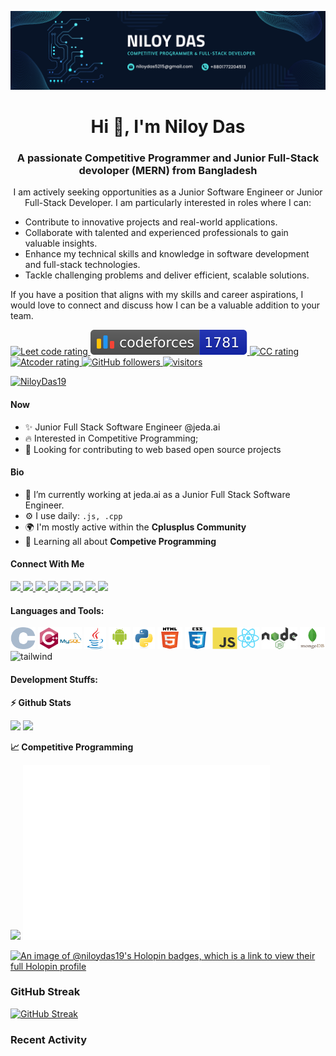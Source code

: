 ![logo](https://github.com/NiloyDas19/NiloyDas19/blob/main/img/LinkedIn%20Banner.png)

<h1 align = "center"> Hi 👋, I'm Niloy Das</h1>
<h3 align = "center">A passionate Competitive Programmer and Junior Full-Stack devoloper (MERN) from Bangladesh </h3>
<p align = "center">
  I am actively seeking opportunities as a Junior Software Engineer or Junior Full-Stack Developer. I am particularly interested in roles where I can:

  - Contribute to innovative projects and real-world applications.
  - Collaborate with talented and experienced professionals to gain valuable insights.
  - Enhance my technical skills and knowledge in software development and full-stack technologies.
  - Tackle challenging problems and deliver efficient, scalable solutions.

If you have a position that aligns with my skills and career aspirations, I would love to connect and discuss how I can be a valuable addition to your team.
</p>
<p align="left">
  <a href="https://leetcode.com/Niloy_Das_19/">
    <img src="https://cp-logo.vercel.app/leetcode/Niloy_Das_19" alt="Leet code rating" />
  </a>
  <a href="https://codeforces.com/profile/Niloy_Das_19">
    <img src="https://raw.githubusercontent.com/NiloyDas19/cf-stats/main/output/max_rating.svg" alt="CF rating" />
  </a>
  <a href="https://www.codechef.com/users/niloy01">
    <img src="https://img.shields.io/badge/CodeChef-2141-yellow" alt="CC rating" />
  </a>
  <a href="https://atcoder.jp/users/Niloy_Das_19">
    <img src="https://cp-logo.vercel.app/atcoder/Niloy_Das_19" alt="Atcoder rating" />
  </a>
  <a href="https://github.com/NiloyDas19?tab=followers">
    <img alt="GitHub followers" src="https://img.shields.io/github/followers/NiloyDas19?color=green&logo=github">
  </a>
  <a href="https://github.com/NiloyDas19">
    <img src="https://komarev.com/ghpvc/?username=NiloyDas19" alt="visitors" />
  </a>
 <p align="left"> <a href="https://github.com/ryo-ma/github-profile-trophy"><img src="https://github-profile-trophy.vercel.app/?username=NiloyDas19" theme="dark" alt="NiloyDas19" /></a> </p>

#### Now

- ✨ Junior Full Stack Software Engineer @jeda.ai
- :fire: Interested in Competitive Programming;
- :calendar: Looking for contributing to web based open source projects 

#### Bio

- 🏢 I’m currently working at jeda.ai as a Junior Full Stack Software Engineer.
- ⚙️ I use daily: `.js, .cpp`
- 🌍 I'm mostly active within the **Cplusplus Community**
- 🌱 Learning all about **Competive Programming**

#### Connect With Me
<p left="center">
<a href="https://www.linkedin.com/in/niloydas19/">
  <img src="https://img.shields.io/badge/linkedin-%230077B5.svg?&style=for-the-badge&logo=linkedin&logoColor=white" height=25>
</a> 
<a href="https://www.facebook.com/NiloyDas19/">
  <img src="https://img.shields.io/badge/Facebook-1877F2?style=for-the-badge&logo=facebook&logoColor=white" height=25>
</a>
 <a href="https://codeforces.com/profile/Niloy_Das_19">
  <img src="https://img.shields.io/badge/Codeforces-12100E?style=for-the-badge&logo=codeforces&logoColor=white" height=25>
</a>
  <a href="https://www.leetcode.com/Niloy_Das_19">
  <img src="https://img.shields.io/badge/LeeCode-12100E?style=for-the-badge&logo=leetcode&logoColor=white" height=25>
</a>
  <a href="https://www.codechef.com/users/niloy01">
  <img src="https://img.shields.io/badge/Codechef-12100E?style=for-the-badge&logo=codechef&logoColor=white" height=25>
</a>
</a>
  <a href="https://atcoder.jp/users/Niloy_Das_19">
  <img src="https://img.shields.io/badge/atcoder-12100E?style=for-the-badge&logo=atcoder&logoColor=white" height=25>
</a>
<a href="https://www.hackerrank.com/Niloy_Das_19">
  <img src="https://img.shields.io/badge/HackerRank-12100E?style=for-the-badge&logo=hackerrank&logoColor=white" height=25>
</a>
<a href="https://www.hackerearth.com/@Niloy_Das_19">
  <img src="https://img.shields.io/badge/HackerEarth-12100E?style=for-the-badge&logo=hackerearth&logoColor=white" height=25>
</a>
</p>

#### Languages and Tools:

<img src="https://raw.githubusercontent.com/devicons/devicon/master/icons/c/c-original.svg" alt="c" width="40" height="35"/> <img height="35" src="img/cpp.svg" alt="cpp"><img height="35" src="img/mysql.svg" alt="sql"> <img height="35" src="img/java.svg" alt="java"> <img height="35" src="img/as.svg" alt="as"> <img height="35" src="img/py.svg" alt="py"> <img src="https://raw.githubusercontent.com/devicons/devicon/master/icons/html5/html5-original-wordmark.svg" alt="html5" width="40" height="35"/> <img src="https://raw.githubusercontent.com/devicons/devicon/master/icons/css3/css3-original-wordmark.svg" alt="css3" width="40" height="35"/> <img src="https://raw.githubusercontent.com/devicons/devicon/master/icons/javascript/javascript-original.svg" alt="javascript" width="40" height="35"/><img height="35" src="img/react-original.svg" alt="reactjs"> <img height="35" src="img/nodejs.png" alt="nodejs"> <img src="https://raw.githubusercontent.com/devicons/devicon/master/icons/mongodb/mongodb-original-wordmark.svg" alt="mongodb" width="40" height="35"/> <img src="https://www.vectorlogo.zone/logos/tailwindcss/tailwindcss-icon.svg" alt="tailwind" width="40" height="35"/> 
#### Development Stuffs:

<b>⚡ Github Stats</b>

<p float="left">
<img height="180em" src="https://github-readme-stats.vercel.app/api?username=NiloyDas19&show_icons=true&hide_border=true&&count_private=true&include_all_commits=true" /> 
<img height="180em" src="https://github-readme-stats.vercel.app/api/top-langs/?username=NiloyDas19&show_icons=true&hide_border=true&layout=compact&langs_count=8"/>
</p>

<b>&#128200; Competitive Programming</b>
<p float="left">
<img height="273em" src="https://leetcard.jacoblin.cool/Niloy_Das_19?theme=light&font=Karma&ext=contest" />
<img height="280em" src="https://raw.githubusercontent.com/NiloyDas19/cf-stats/main/output/light_card.svg" />
</p>

[![An image of @niloydas19's Holopin badges, which is a link to view their full Holopin profile](https://holopin.me/niloydas19)](https://holopin.io/@niloydas19)

### GitHub Streak

[![GitHub Streak](https://github-readme-streak-stats.herokuapp.com/?user=NiloyDas19&theme=)](https://git.io/streak-stats)

### Recent Activity

